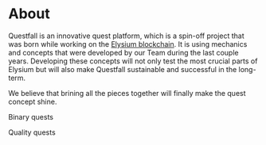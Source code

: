 # About

Questfall is an innovative quest platform, which is a spin-off project that was born while working on the [Elysium blockchain](https://docs.elysium-chain.com/). It is using mechanics and concepts that were developed by our Team during the last couple years. Developing these concepts will not only test the most crucial parts of Elysium but will also make Questfall sustainable and successful in the long-term.

We believe that brining all the pieces together will finally make the quest concept shine.





Binary quests

Quality quests

